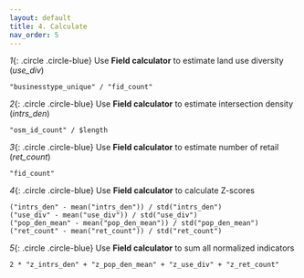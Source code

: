 ```yaml
---
layout: default
title: 4. Calculate
nav_order: 5
---
```


*1*{: .circle .circle-blue} Use <b>Field calculator</b> to estimate land use diversity (<i>use_div</i>)
  ```
  "businesstype_unique" / "fid_count"
  ```
*2*{: .circle .circle-blue} Use <b>Field calculator</b> to estimate intersection density (<i>intrs_den</i>)
  ```
  "osm_id_count" / $length
  ```
*3*{: .circle .circle-blue} Use <b>Field calculator</b> to estimate number of retail (<i>ret_count</i>)
  ```
  "fid_count"
  ```
*4*{: .circle .circle-blue} Use <b>Field calculator</b> to calculate Z-scores
  ```
  ("intrs_den" - mean("intrs_den")) / std("intrs_den")
  ("use_div" - mean("use_div")) / std("use_div")
  ("pop_den_mean" - mean("pop_den_mean")) / std("pop_den_mean")
  ("ret_count" - mean("ret_count")) / std("ret_count")
  ```
*5*{: .circle .circle-blue} Use <b>Field calculator</b> to sum all normalized indicators
  ```
  2 * "z_intrs_den" + "z_pop_den_mean" + "z_use_div" + "z_ret_count"
  ```
